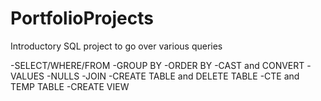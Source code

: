 # PortfolioProjects

Introductory SQL project to go over various queries 

-SELECT/WHERE/FROM 
-GROUP BY
-ORDER BY 
-CAST and CONVERT 
-VALUES
-NULLS
-JOIN
-CREATE TABLE and DELETE TABLE 
-CTE and TEMP TABLE
-CREATE VIEW
